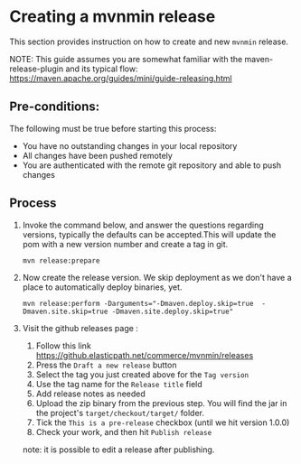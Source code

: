 # Creating a mvnmin release
This section provides instruction on how to create and new `mvnmin` release.

NOTE: This guide assumes you are somewhat familiar with the maven-release-plugin and its typical flow: https://maven.apache.org/guides/mini/guide-releasing.html

## Pre-conditions:
The following must be true before starting this process:
* You have no outstanding changes in your local repository
* All changes have been pushed remotely
* You are authenticated with the remote git repository and able to push changes

## Process
1. Invoke the command below, and answer the questions regarding versions, typically the defaults can be accepted.This will update the pom with a new version number and create a tag in git.
    ````
    mvn release:prepare  
    ````

1. Now create the release version.  We skip deployment as we don't have a place to automatically deploy binaries, yet.
    ````
    mvn release:perform -Darguments="-Dmaven.deploy.skip=true  -Dmaven.site.skip=true -Dmaven.site.deploy.skip=true"
    ````

1. Visit the github releases page :  
    1. Follow this link https://github.elasticpath.net/commerce/mvnmin/releases
    1. Press the `Draft a new release` button
    1. Select the tag you just created above for the `Tag version`
    1. Use the tag name for the `Release title` field
    1. Add release notes as needed
    1. Upload the zip binary from the previous step.  You will find the jar in the project's `target/checkout/target/` folder.
    1. Tick the `This is a pre-release` checkbox (until we hit version 1.0.0)
    1. Check your work, and then hit `Publish release`
    
    note: it is possible to edit a release after publishing.

